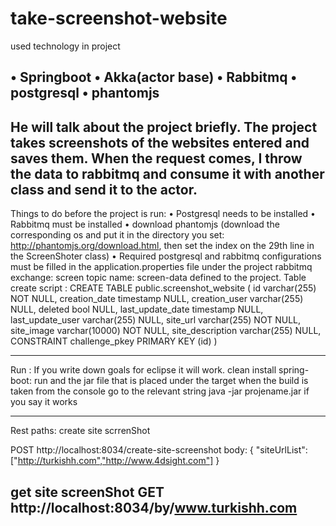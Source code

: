 # take-screenshot-website

used technology in project

•	Springboot
•	Akka(actor base)
•	Rabbitmq
•	postgresql
•	phantomjs 
------------------------------------------------------
He will talk about the project briefly.
The project takes screenshots of the websites entered and saves them. When the request comes,
I throw the data to rabbitmq and consume it with another class and send it to the actor.
------------------------------------------------------
Things to do before the project is run:
•	Postgresql needs to be installed
•	Rabbitmq must be installed
•	download phantomjs (download the corresponding os and put it in the directory you set: http://phantomjs.org/download.html, then set the index on the 29th line in the ScreenShoter class)
•	Required postgresql and rabbitmq configurations must be filled in the application.properties file under the project
rabbitmq exchange: screen topic name: screen-data defined to the project.
Table  create script : 
CREATE TABLE public.screenshot_website (
	id varchar(255) NOT NULL,
	creation_date timestamp NULL,
	creation_user varchar(255) NULL,
	deleted bool NULL,
	last_update_date timestamp NULL,
	last_update_user varchar(255) NULL,
	site_url varchar(255) NOT NULL,
	site_image varchar(10000) NOT NULL,
	site_description varchar(255) NULL,
	CONSTRAINT challenge_pkey PRIMARY KEY (id)
)

--------------------------------------------------------------------------------
Run :
If you write down goals for eclipse it will work.
clean install spring-boot: run
and the jar file that is placed under the target when the build is taken from the console
go to the relevant string
java -jar projename.jar
if you say it works

-------------------------------------------------------
Rest paths:
create site scrrenShot

POST
http://localhost:8034/create-site-screenshot
body:
{
	"siteUrlList":["http://turkishh.com","http://www.4dsight.com"]
}

get site screenShot
GET
http://localhost:8034/by/www.turkishh.com
--------------------------------------------------------------------
